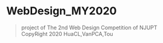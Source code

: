 # WebDesign_MY2020

> project of The 2nd Web Design Competition of NJUPT  
> CopyRight 2020 HuaCL,VanPCA,Tou

